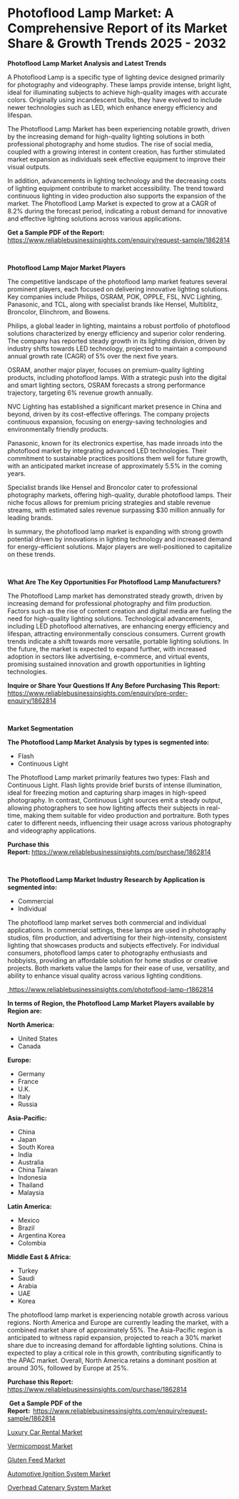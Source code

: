 <p><h1>Photoflood Lamp Market: A Comprehensive Report of its Market Share & Growth Trends 2025 - 2032</h1></p><p><strong>Photoflood Lamp Market Analysis and Latest Trends</strong></p>
<p><p>A Photoflood Lamp is a specific type of lighting device designed primarily for photography and videography. These lamps provide intense, bright light, ideal for illuminating subjects to achieve high-quality images with accurate colors. Originally using incandescent bulbs, they have evolved to include newer technologies such as LED, which enhance energy efficiency and lifespan.</p><p>The Photoflood Lamp Market has been experiencing notable growth, driven by the increasing demand for high-quality lighting solutions in both professional photography and home studios. The rise of social media, coupled with a growing interest in content creation, has further stimulated market expansion as individuals seek effective equipment to improve their visual outputs. </p><p>In addition, advancements in lighting technology and the decreasing costs of lighting equipment contribute to market accessibility. The trend toward continuous lighting in video production also supports the expansion of the market. The Photoflood Lamp Market is expected to grow at a CAGR of 8.2% during the forecast period, indicating a robust demand for innovative and effective lighting solutions across various applications.</p></p>
<p><strong>Get a Sample PDF of the Report:&nbsp;</strong> <a href="https://www.reliablebusinessinsights.com/enquiry/request-sample/1862814?utm_campaign=2174&utm_medium=2&utm_source=Github&utm_content=ia&utm_term=05022025&utm_id=photoflood-lamp">https://www.reliablebusinessinsights.com/enquiry/request-sample/1862814</a></p>
<p>&nbsp;</p>
<p><strong>Photoflood Lamp Major Market Players</strong></p>
<p><p>The competitive landscape of the photoflood lamp market features several prominent players, each focused on delivering innovative lighting solutions. Key companies include Philips, OSRAM, POK, OPPLE, FSL, NVC Lighting, Panasonic, and TCL, along with specialist brands like Hensel, Multiblitz, Broncolor, Elinchrom, and Bowens.</p><p>Philips, a global leader in lighting, maintains a robust portfolio of photoflood solutions characterized by energy efficiency and superior color rendering. The company has reported steady growth in its lighting division, driven by industry shifts towards LED technology, projected to maintain a compound annual growth rate (CAGR) of 5% over the next five years.</p><p>OSRAM, another major player, focuses on premium-quality lighting products, including photoflood lamps. With a strategic push into the digital and smart lighting sectors, OSRAM forecasts a strong performance trajectory, targeting 6% revenue growth annually.</p><p>NVC Lighting has established a significant market presence in China and beyond, driven by its cost-effective offerings. The company projects continuous expansion, focusing on energy-saving technologies and environmentally friendly products.</p><p>Panasonic, known for its electronics expertise, has made inroads into the photoflood market by integrating advanced LED technologies. Their commitment to sustainable practices positions them well for future growth, with an anticipated market increase of approximately 5.5% in the coming years.</p><p>Specialist brands like Hensel and Broncolor cater to professional photography markets, offering high-quality, durable photoflood lamps. Their niche focus allows for premium pricing strategies and stable revenue streams, with estimated sales revenue surpassing $30 million annually for leading brands.</p><p>In summary, the photoflood lamp market is expanding with strong growth potential driven by innovations in lighting technology and increased demand for energy-efficient solutions. Major players are well-positioned to capitalize on these trends.</p></p>
<p>&nbsp;</p>
<p><strong>What Are The Key Opportunities For Photoflood Lamp Manufacturers?</strong></p>
<p><p>The Photoflood Lamp market has demonstrated steady growth, driven by increasing demand for professional photography and film production. Factors such as the rise of content creation and digital media are fueling the need for high-quality lighting solutions. Technological advancements, including LED photoflood alternatives, are enhancing energy efficiency and lifespan, attracting environmentally conscious consumers. Current growth trends indicate a shift towards more versatile, portable lighting solutions. In the future, the market is expected to expand further, with increased adoption in sectors like advertising, e-commerce, and virtual events, promising sustained innovation and growth opportunities in lighting technologies.</p></p>
<p><strong>Inquire or Share Your Questions If Any Before Purchasing This Report:</strong> <a href="https://www.reliablebusinessinsights.com/enquiry/pre-order-enquiry/1862814?utm_campaign=2174&utm_medium=2&utm_source=Github&utm_content=ia&utm_term=05022025&utm_id=photoflood-lamp">https://www.reliablebusinessinsights.com/enquiry/pre-order-enquiry/1862814</a></p>
<p>&nbsp;</p>
<p><strong>Market Segmentation</strong></p>
<p><strong>The Photoflood Lamp Market Analysis by types is segmented into:</strong></p>
<p><ul><li>Flash</li><li>Continuous Light</li></ul></p>
<p><p>The Photoflood Lamp market primarily features two types: Flash and Continuous Light. Flash lights provide brief bursts of intense illumination, ideal for freezing motion and capturing sharp images in high-speed photography. In contrast, Continuous Light sources emit a steady output, allowing photographers to see how lighting affects their subjects in real-time, making them suitable for video production and portraiture. Both types cater to different needs, influencing their usage across various photography and videography applications.</p></p>
<p><strong>Purchase this Report:&nbsp;</strong><a href="https://www.reliablebusinessinsights.com/purchase/1862814?utm_campaign=2174&utm_medium=2&utm_source=Github&utm_content=ia&utm_term=05022025&utm_id=photoflood-lamp">https://www.reliablebusinessinsights.com/purchase/1862814</a></p>
<p>&nbsp;</p>
<p><strong>The Photoflood Lamp Market Industry Research by Application is segmented into:</strong></p>
<p><ul><li>Commercial</li><li>Individual</li></ul></p>
<p><p>The photoflood lamp market serves both commercial and individual applications. In commercial settings, these lamps are used in photography studios, film production, and advertising for their high-intensity, consistent lighting that showcases products and subjects effectively. For individual consumers, photoflood lamps cater to photography enthusiasts and hobbyists, providing an affordable solution for home studios or creative projects. Both markets value the lamps for their ease of use, versatility, and ability to enhance visual quality across various lighting conditions.</p></p>
<p><a href="https://www.reliablebusinessinsights.com/photoflood-lamp-r1862814?utm_campaign=2174&utm_medium=2&utm_source=Github&utm_content=ia&utm_term=05022025&utm_id=photoflood-lamp">&nbsp;https://www.reliablebusinessinsights.com/photoflood-lamp-r1862814</a></p>
<p><strong>In terms of Region, the Photoflood Lamp Market Players available by Region are:</strong></p>
<p>
    <p> <strong> North America: </strong>
        <ul>
            <li>United States</li>
            <li>Canada</li>
        </ul>
        </p> 
    <p> <strong> Europe: </strong>
        <ul>
            <li>Germany</li>
            <li>France</li>
            <li>U.K.</li>
            <li>Italy</li>
            <li>Russia</li>
        </ul>
        </p> 
    <p> <strong> Asia-Pacific: </strong>
        <ul>
            <li>China</li>
            <li>Japan</li>
            <li>South Korea</li>
            <li>India</li>
            <li>Australia</li>
            <li>China Taiwan</li>
            <li>Indonesia</li>
            <li>Thailand</li>
            <li>Malaysia</li>
        </ul>
        </p> 
    <p> <strong> Latin America: </strong>
        <ul>
            <li>Mexico</li>
            <li>Brazil</li>
            <li>Argentina Korea</li>
            <li>Colombia</li>
        </ul>
        </p> 
    <p> <strong> Middle East & Africa: </strong>
        <ul>
            <li>Turkey</li>
            <li>Saudi</li>
            <li>Arabia</li>
            <li>UAE</li>
            <li>Korea</li>
        </ul>
    </p>
    </p>
<p><p>The photoflood lamp market is experiencing notable growth across various regions. North America and Europe are currently leading the market, with a combined market share of approximately 55%. The Asia-Pacific region is anticipated to witness rapid expansion, projected to reach a 30% market share due to increasing demand for affordable lighting solutions. China is expected to play a critical role in this growth, contributing significantly to the APAC market. Overall, North America retains a dominant position at around 30%, followed by Europe at 25%.</p></p>
<p><strong>Purchase this Report: </strong><a href="https://www.reliablebusinessinsights.com/purchase/1862814?utm_campaign=2174&utm_medium=2&utm_source=Github&utm_content=ia&utm_term=05022025&utm_id=photoflood-lamp">https://www.reliablebusinessinsights.com/purchase/1862814</a></p>
<p>&nbsp;<strong>Get a Sample PDF of the Report:&nbsp;&nbsp;</strong><a href="https://www.reliablebusinessinsights.com/enquiry/request-sample/1862814?utm_campaign=2174&utm_medium=2&utm_source=Github&utm_content=ia&utm_term=05022025&utm_id=photoflood-lamp">https://www.reliablebusinessinsights.com/enquiry/request-sample/1862814</a></p>
<p><strong></strong></p>
<p><p><a href="https://www.linkedin.com/pulse/technological-insights-growth-trends-luxury-car-rental-market-fj4rf?utm_campaign=2174&utm_medium=2&utm_source=Github&utm_content=ia&utm_term=05022025&utm_id=photoflood-lamp">Luxury Car Rental Market</a></p><p><a href="https://www.linkedin.com/pulse/vermicompost-market-pulse-74-expansion-blueprint-2025-2032-wbhee?utm_campaign=2174&utm_medium=2&utm_source=Github&utm_content=ia&utm_term=05022025&utm_id=photoflood-lamp">Vermicompost Market</a></p><p><a href="https://www.linkedin.com/pulse/gluten-feed-market-insight-financial-status-size-revenue-nkxse?utm_campaign=2174&utm_medium=2&utm_source=Github&utm_content=ia&utm_term=05022025&utm_id=photoflood-lamp">Gluten Feed Market</a></p><p><a href="https://www.linkedin.com/pulse/automotive-ignition-system-market-outlook-from-2025-2032-bb9xf?utm_campaign=2174&utm_medium=2&utm_source=Github&utm_content=ia&utm_term=05022025&utm_id=photoflood-lamp">Automotive Ignition System Market</a></p><p><a href="https://www.linkedin.com/pulse/overhead-catenary-system-market-size-industry-outlook-qu2qe?utm_campaign=2174&utm_medium=2&utm_source=Github&utm_content=ia&utm_term=05022025&utm_id=photoflood-lamp">Overhead Catenary System Market</a></p></p>